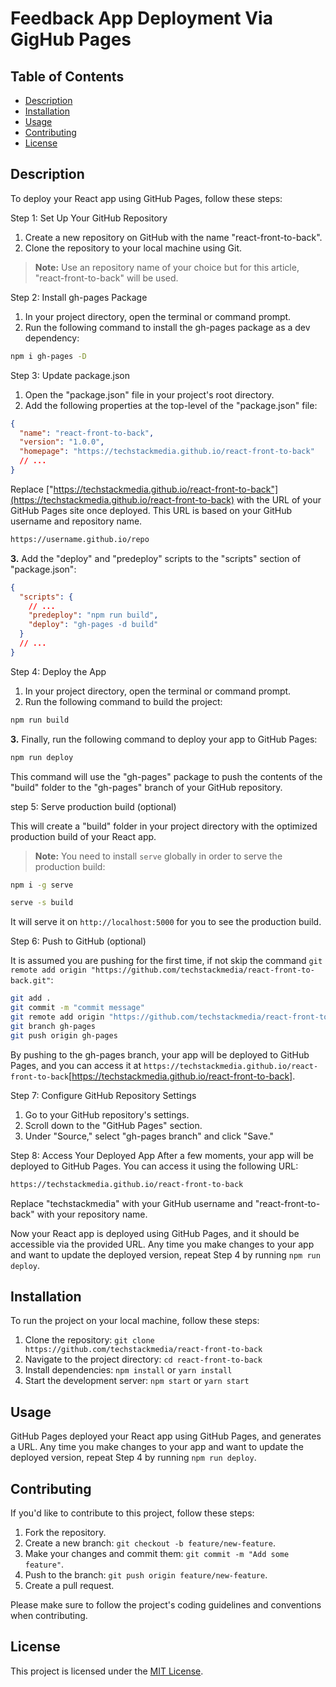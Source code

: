 # Feedback App Deployment Via GigHub Pages

## Table of Contents

- [Description](#description)
- [Installation](#installation)
- [Usage](#usage)
- [Contributing](#contributing)
- [License](#license)

## Description

To deploy your React app using GitHub Pages, follow these steps:

Step 1: Set Up Your GitHub Repository

1. Create a new repository on GitHub with the name "react-front-to-back".
2. Clone the repository to your local machine using Git.

> **Note:** Use an repository name of your choice but for this article, "react-front-to-back" will be used.

Step 2: Install gh-pages Package

1. In your project directory, open the terminal or command prompt.
2. Run the following command to install the gh-pages package as a dev dependency:

```bash
npm i gh-pages -D
```

Step 3: Update package.json

1. Open the "package.json" file in your project's root directory.
2. Add the following properties at the top-level of the "package.json" file:

```json
{
  "name": "react-front-to-back",
  "version": "1.0.0",
  "homepage": "https://techstackmedia.github.io/react-front-to-back"
  // ...
}
```

Replace ["https://techstackmedia.github.io/react-front-to-back"](https://techstackmedia.github.io/react-front-to-back) with the URL of your GitHub Pages site once deployed. This URL is based on your GitHub username and repository name.

```txt
https://username.github.io/repo
```

**3.** Add the "deploy" and "predeploy" scripts to the "scripts" section of "package.json":

```json
{
  "scripts": {
    // ...
    "predeploy": "npm run build",
    "deploy": "gh-pages -d build"
  }
  // ...
}
```

Step 4: Deploy the App

1. In your project directory, open the terminal or command prompt.
2. Run the following command to build the project:

```bash
npm run build
```

**3.** Finally, run the following command to deploy your app to GitHub Pages:

```bash
npm run deploy
```

This command will use the "gh-pages" package to push the contents of the "build" folder to the "gh-pages" branch of your GitHub repository.

step 5: Serve production build (optional)

This will create a "build" folder in your project directory with the optimized production build of your React app.

> **Note:** You need to install `serve` globally in order to serve the production build:

```bash
npm i -g serve
```

```bash
serve -s build
```

It will serve it on `http://localhost:5000` for you to see the production build.

Step 6: Push to GitHub (optional)

It is assumed you are pushing for the first time, if not skip the command `git remote add origin "https://github.com/techstackmedia/react-front-to-back.git"`:

```bash
git add .
git commit -m "commit message"
git remote add origin "https://github.com/techstackmedia/react-front-to-back.git"
git branch gh-pages
git push origin gh-pages
```

By pushing to the gh-pages branch, your app will be deployed to GitHub Pages, and you can access it at `https://techstackmedia.github.io/react-front-to-back`[https://techstackmedia.github.io/react-front-to-back].

Step 7: Configure GitHub Repository Settings

1. Go to your GitHub repository's settings.
2. Scroll down to the "GitHub Pages" section.
3. Under "Source," select "gh-pages branch" and click "Save."

Step 8: Access Your Deployed App
After a few moments, your app will be deployed to GitHub Pages. You can access it using the following URL:

```txt
https://techstackmedia.github.io/react-front-to-back
```

Replace "techstackmedia" with your GitHub username and "react-front-to-back" with your repository name.

Now your React app is deployed using GitHub Pages, and it should be accessible via the provided URL. Any time you make changes to your app and want to update the deployed version, repeat Step 4 by running `npm run deploy`.

## Installation

To run the project on your local machine, follow these steps:

1. Clone the repository: `git clone https://github.com/techstackmedia/react-front-to-back`
2. Navigate to the project directory: `cd react-front-to-back`
3. Install dependencies: `npm install` or `yarn install`
4. Start the development server: `npm start` or `yarn start`

## Usage

GitHub Pages deployed your React app using GitHub Pages, and generates a URL. Any time you make changes to your app and want to update the deployed version, repeat Step 4 by running `npm run deploy`.

## Contributing

If you'd like to contribute to this project, follow these steps:

1. Fork the repository.
2. Create a new branch: `git checkout -b feature/new-feature`.
3. Make your changes and commit them: `git commit -m "Add some feature"`.
4. Push to the branch: `git push origin feature/new-feature`.
5. Create a pull request.

Please make sure to follow the project's coding guidelines and conventions when contributing.

## License

This project is licensed under the [MIT License](https://opensource.org/licenses/MIT).
